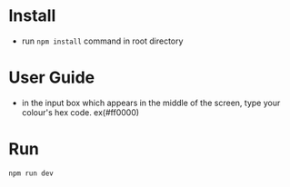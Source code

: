 # Install
- run  `npm install` command in root directory

# User Guide
- in the input box which appears in the middle of the screen, type your colour's hex code. ex(#ff0000)

# Run
`npm run dev`
